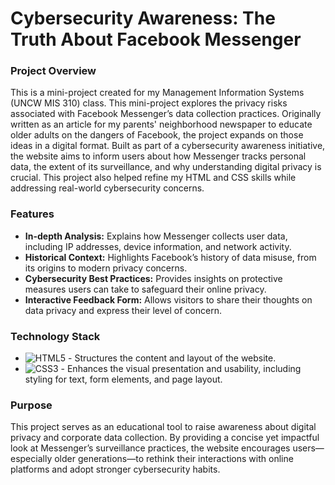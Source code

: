 # Cybersecurity Awareness: The Truth About Facebook Messenger
### Project Overview  
This is a mini-project created for my Management Information Systems (UNCW MIS 310) class. This mini-project explores the privacy risks associated with Facebook Messenger’s data collection practices. Originally written as an article for my parents' neighborhood newspaper to educate older adults on the dangers of Facebook, the project expands on those ideas in a digital format. Built as part of a cybersecurity awareness initiative, the website aims to inform users about how Messenger tracks personal data, the extent of its surveillance, and why understanding digital privacy is crucial. This project also helped refine my HTML and CSS skills while addressing real-world cybersecurity concerns.  

### Features  
- **In-depth Analysis:** Explains how Messenger collects user data, including IP addresses, device information, and network activity.  
- **Historical Context:** Highlights Facebook’s history of data misuse, from its origins to modern privacy concerns.  
- **Cybersecurity Best Practices:** Provides insights on protective measures users can take to safeguard their online privacy.  
- **Interactive Feedback Form:** Allows visitors to share their thoughts on data privacy and express their level of concern.  

### Technology Stack  
- ![HTML5](https://img.shields.io/badge/html5-%23E34F26.svg?style=flat-square&logo=html5&logoColor=white) - Structures the content and layout of the website.  
- ![CSS3](https://img.shields.io/badge/css3-%231572B6.svg?style=flat-square&logo=css3&logoColor=white) - Enhances the visual presentation and usability, including styling for text, form elements, and page layout.  

### Purpose  
This project serves as an educational tool to raise awareness about digital privacy and corporate data collection. By providing a concise yet impactful look at Messenger’s surveillance practices, the website encourages users—especially older generations—to rethink their interactions with online platforms and adopt stronger cybersecurity habits.
